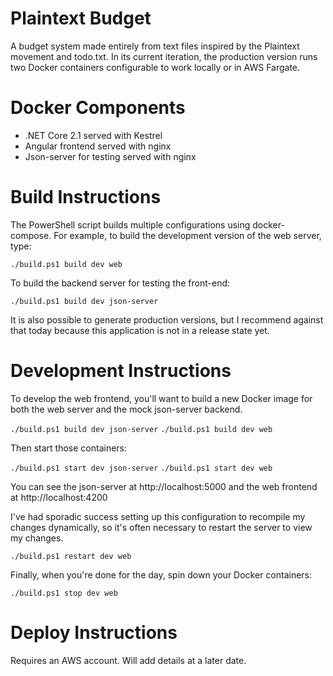 # Plaintext Budget

A budget system made entirely from text files inspired by the Plaintext movement and todo.txt. In its current iteration,
the production version runs two Docker containers configurable to work locally or in AWS Fargate.

# Docker Components

- .NET Core 2.1 served with Kestrel
- Angular frontend served with nginx
- Json-server for testing served with nginx

# Build Instructions

The PowerShell script builds multiple configurations using docker-compose. For example, to build the development version
of the web server, type:

```./build.ps1 build dev web```

To build the backend server for testing the front-end:

```./build.ps1 build dev json-server```

It is also possible to generate production versions, but I recommend against that today because this application is not
in a release state yet.

# Development Instructions

To develop the web frontend, you'll want to build a new Docker image for both the web server and the mock
json-server backend.

```./build.ps1 build dev json-server```
```./build.ps1 build dev web```

Then start those containers:

```./build.ps1 start dev json-server```
```./build.ps1 start dev web```

You can see the json-server at http://localhost:5000 and the web frontend at http://localhost:4200

I've had sporadic success setting up this configuration to recompile my changes dynamically, so it's often necessary to
restart the server to view my changes.

```./build.ps1 restart dev web```

Finally, when you're done for the day, spin down your Docker containers:

```./build.ps1 stop dev web```

# Deploy Instructions

Requires an AWS account. Will add details at a later date.
